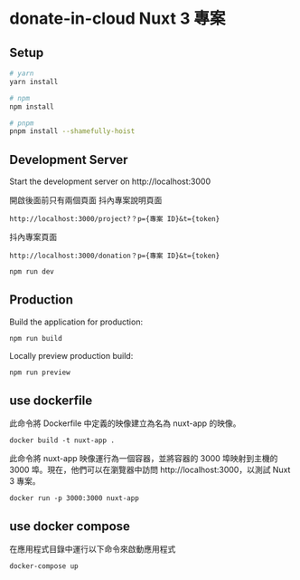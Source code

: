 # donate-in-cloud Nuxt 3 專案

## Setup

```bash
# yarn
yarn install

# npm
npm install

# pnpm
pnpm install --shamefully-hoist
```

## Development Server

Start the development server on http://localhost:3000

開啟後面前只有兩個頁面
抖內專案說明頁面

```
http://localhost:3000/project?？p={專案 ID}&t={token}
```

抖內專案頁面

```
http://localhost:3000/donation？p={專案 ID}&t={token}
```

```bash
npm run dev
```

## Production

Build the application for production:

```bash
npm run build
```

Locally preview production build:

```bash
npm run preview
```

## use dockerfile

此命令將 Dockerfile 中定義的映像建立為名為 nuxt-app 的映像。

```
docker build -t nuxt-app .
```

此命令將 nuxt-app 映像運行為一個容器，並將容器的 3000 埠映射到主機的 3000 埠。現在，他們可以在瀏覽器中訪問 http://localhost:3000，以測試 Nuxt 3 專案。

```
docker run -p 3000:3000 nuxt-app
```

## use docker compose

在應用程式目錄中運行以下命令來啟動應用程式

```
docker-compose up
```

